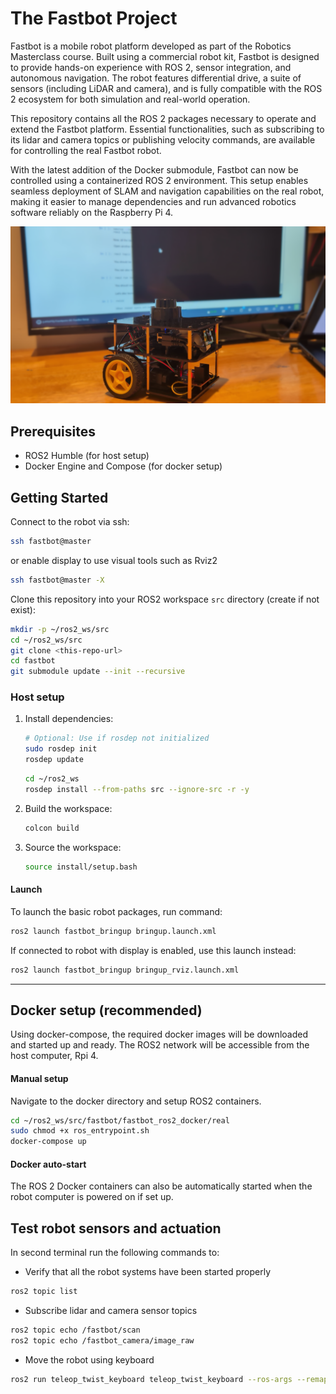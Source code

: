 # The Fastbot Project

Fastbot is a mobile robot platform developed as part of the Robotics Masterclass course. Built using a commercial robot kit, Fastbot is designed to provide hands-on experience with ROS 2, sensor integration, and autonomous navigation. The robot features differential drive, a suite of sensors (including LiDAR and camera), and is fully compatible with the ROS 2 ecosystem for both simulation and real-world operation.

This repository contains all the ROS 2 packages necessary to operate and extend the Fastbot platform. Essential functionalities, such as subscribing to its lidar and camera topics or publishing velocity commands, are available for controlling the real Fastbot robot.

With the latest addition of the Docker submodule, Fastbot can now be controlled using a containerized ROS 2 environment. This setup enables seamless deployment of SLAM and navigation capabilities on the real robot, making it easier to manage dependencies and run advanced robotics software reliably on the Raspberry Pi 4.

<p align="center">
 <img src="./media/fastbot.png" length=".5" width=".5">
</p>

## Prerequisites

- ROS2 Humble (for host setup)
- Docker Engine and Compose (for docker setup)

## Getting Started

Connect to the robot via ssh:

```bash
ssh fastbot@master
```
or enable display to use visual tools such as Rviz2
```bash
ssh fastbot@master -X
```

Clone this repository into your ROS2 workspace `src` directory (create if not exist):
```bash
mkdir -p ~/ros2_ws/src
cd ~/ros2_ws/src
git clone <this-repo-url>
cd fastbot
git submodule update --init --recursive
```

### Host setup

1. Install dependencies:
    ```bash
    # Optional: Use if rosdep not initialized
    sudo rosdep init
    rosdep update
    ```
    ```bash
    cd ~/ros2_ws
    rosdep install --from-paths src --ignore-src -r -y
    ```
2. Build the workspace:
    ```bash
    colcon build
    ```
3. Source the workspace:
    ```bash
    source install/setup.bash
    ```

#### Launch

To launch the basic robot packages, run command: 

```bash
ros2 launch fastbot_bringup bringup.launch.xml
```
If connected to robot with display is enabled, use this launch instead:
```bash
ros2 launch fastbot_bringup bringup_rviz.launch.xml
```
---

## Docker setup (recommended)

Using docker-compose, the required docker images will be downloaded and started up and ready. The ROS2 network will be accessible from the host computer, Rpi 4.

#### Manual setup

Navigate to the docker directory and setup ROS2 containers.

```bash
cd ~/ros2_ws/src/fastbot/fastbot_ros2_docker/real
sudo chmod +x ros_entrypoint.sh
docker-compose up
```

#### Docker auto-start

The ROS 2 Docker containers can also be automatically started when the robot computer is powered on if set up.

## Test robot sensors and actuation

In second terminal run the following commands to:

- Verify that all the robot systems have been started properly
```bash
ros2 topic list
```
- Subscribe lidar and camera sensor topics
```bash
ros2 topic echo /fastbot/scan
ros2 topic echo /fastbot_camera/image_raw
```
- Move the robot using keyboard
```bash
ros2 run teleop_twist_keyboard teleop_twist_keyboard --ros-args --remap cmd_vel:=/fastbot/cmd_vel
```